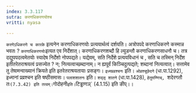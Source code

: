 ```yaml
---
index: 3.3.117
sutra: करणधिकरणयोश्च
vritti: nyasa

---
```

`करणेऽधिकरणे च कारके` इत्यनेन करणाधिकरणयोः प्रत्ययार्थत्वं दर्शयति। अत्रोपपदे करणाधिकरणे कस्मान्न भवतः ? `करणाधिकरणयोः`इत्यत एव निर्देशात्। करणाधिकरणशब्दौ हि ल्युडन्तौ करणाधिकरणसाधनौ च। तत्र दद्युपपदत्वमेतयोः स्यादेष निर्देशो नोपपद्यते। यद्येवम्, सति निर्देशे प्रत्ययविधानं च , सति च तस्मिन् निर्देश इतीतरेतराश्रयत्वं प्रसज्येत ? न; नित्यत्वाच्छब्दानाम्। न ह्यपूर्वं किञ्चिदुत्पद्यते; शब्दानां नित्यत्वात्। सत्तामेव तु तेषामन्वाख्यानं क्रियते इति इतरेतराश्रयतायाः प्रसङ्गः। `इध्मप्रव्रश्चनः` इति। `ओव्रश्चूछेदने` (धा.पा.1292), इध्मानां प्रव्रश्चन इति षष्ठीसमासः। `पलाशशातनः` इति। `शद्लृ शातने` (धा.पा.1428), `हेतुमण्णिच्, `शदेरगतौ तः` (7.3.42) इति तत्वम्। `गोदोहनी` इति। `टिड्ढाणञ्` (4.1.15) इति ङीप्।।